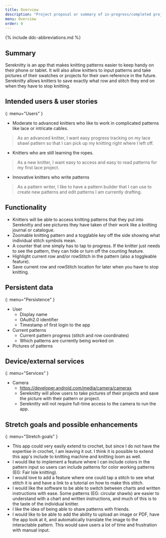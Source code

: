 ```yaml
---
title: Overview
description: "Project proposal or summary of in-progress/completed project."
menu: Overview
order: 0
---
```


{% include ddc-abbreviations.md %}

## Summary

Sereknitty is an app that makes knitting patterns easier to keep handy on their phone or tablet. It will also allow knitters to input patterns and take pictures of their swatches or projects for their own reference in the future. Sereknitty allows knitters to save exactly what row and stitch they end on when they have to stop knitting.


## Intended users & user stories
{: menu="Users" }

* Moderate to advanced knitters who like to work in complicated patterns like lace or intricate cables.
> As an advanced knitter, I want easy progress tracking on my lace shawl pattern so that I can pick up my knitting right where I left off.

* Knitters who are still learning the ropes.
> As a new knitter, I want easy to access and easy to read patterns for my first lace project.

* Innovative knitters who write patterns
> As a pattern writer, I like to have a pattern builder that I can use to create new patterns and edit patterns I am currently drafting.

## Functionality

* Knitters will be able to access knitting patterns that they put into Sereknitty and see pictures they have taken of their work like a knitting journal or catalogue.
* Zoomable knitting pattern and a togglable key off the side showing what individual stitch symbols mean.
* A counter that one simply has to tap to progress. If the knitter just needs to see the pattern, they can hide or turn off the counting feature.
* Highlight current row and/or rowStitch in the pattern (also a toggleable feature).
* Save current row and rowStitch location for later when you have to stop knitting.


## Persistent data
{: menu="Persistence" }

* User
    * Display name
    * OAuth2.0 identifier
    * Timestamp of first login to the app
* Current patterns
  * Current pattern progress (stitch and row coordinates)
  * Which patterns are currently being worked on
* Pictures of patterns
    
## Device/external services
{: menu="Services" }

* Camera
  * https://developer.android.com/media/camera/camerax
  * Sereknitty will allow users to take pictures of their projects and save the picture with their pattern or project.
  * Sereknitty will not require full-time access to the camera to run the app.

## Stretch goals and possible enhancements 
{: menu="Stretch goals" }

* This app could very easily extend to crochet, but since I do not have the expertise in crochet, I am leaving it out. I think it is possible to extend this app's include to knitting machine and knitting loom as well.
* I would like to implement a feature where I can include colors in the pattern input so users can include patterns for color working patterns (EG: Fair Isle knitting).
* I would love to add a feature where one could tap a stitch to see what stitch it is and have a link to a tutorial on how to make this stitch.
* I would like the software to be able to switch between charts and written instructions with ease. Some patterns (EG: circular shawls) are easier to understand with a chart and written instructions, and much of this is to the taste of the individual knitter.
* I like the idea of being able to share patterns with friends.
* I would like to be able to add the ability to upload an image or PDF, have the app look at it, and automatically translate the image to the interactable pattern. This would save users a lot of time and frustration with manual input.
